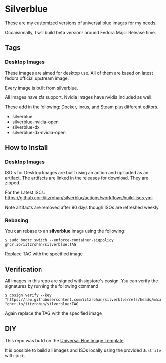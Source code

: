 # Silverblue


These are my customized versions of universal blue images for my needs.

Occaisionally, I will build beta versions around Fedora Major Release time.

## Tags

### Desktop Images

These images are aimed for desktop use. All of them are based on latest fedora official upstream image.

Every image is built from silverblue.

All images have zfs support. Nvidia Images have nvidia included as well.

These add in the following: Docker, Incus, and Steam plus different editors.

- silverblue
- silverblue-nvidia-open
- silverblue-dx
- silverblue-dx-nvidia-open

## How to Install

### Desktop Images

ISO's for Desktop Images are built using an action and uploaded as an artifact. The artifacts are linked in the releases for download. They are zipped.

For the Latest ISOs:
https://github.com/iitzrohan/silverblue/actions/workflows/build-isos.yml

Note artifacts are removed after 90 days though ISOs are refreshed weekly.

### Rebasing

You can rebase to an **silverblue** image using the following:

```console
$ sudo bootc switch --enforce-container-sigpolicy ghcr.io/iitzrohan/silverblue:TAG
```

Replace TAG with the specified image.

## Verification

All images in this repo are signed with sigstore's cosign. You can verify the signatures by running the following command

```console
$ cosign verify --key "https://raw.githubusercontent.com/iitzrohan/silverblue/refs/heads/main/cosign.pub" "ghcr.io/iitzrohan/silverblue:TAG
```

Again replace the TAG with the specified image

## DIY

This repo was build on the [Universal Blue Image Template](https://github.com/ublue-os/image-template).

It is possible to build all images and ISOs locally using the provided `Justfile` with `just`.
